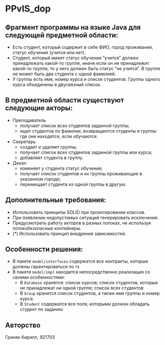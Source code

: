 # PPvIS_dop

## Фрагмент программы на языке Java для следующей предметной области:
- Есть студент, который содержит в себе ФИО, город проживания, статус обучения (учится или нет).
- Студент, который имеет статус обучения “учится” должен принадлежать какой-то группе, иначе если он не принадлежит какой-то группе, то у него должен быть статус “не учится”. В группе не может быть два студента с одной фамилией.
- У группы есть имя, номер курса и список студентов. Группы одного курса объединены в двусвязный список.

## В предметной области существуют следующие акторы:
- Преподаватель 
    - получает список всех студентов заданной группы;
    - ищет студентов по фамилии, возвращаются студенты и группы где они находятся, если обучаются.
- Секретарь 
    - создает и удаляет группы; 
    - получает список всех студентов заданной группы или курса; 
    - добавляет студента в группу.
- Декан 
    - изменяет у студента статус обучения;
    - получает список студентов и их группы проживающие в указанном городе;
    - перемещает студента из одной группы в другую.

## Дополнительные требования:
- Использовать принципы SOLID при проектировании классов.
- При появлении недопустимых ситуаций генерировать исключения.
- Предусмотреть работу акторов в разных потоках, не используя потокобезопасные контейнеры.
- (*) Использовать принцип внедрения зависимостей.

## Особенности решения:
- В пакете `model/interfaces` содержатся все контракты, которые должны гарантироваться по тз
- В пакете `model/impl` находится непосредственно реализация со своими особенностями:  
  - В `Database` хранятся: список курсов; список студентов, которые не принадлежат ни одной группе; список всех студентов
  - В `Group` хранится список студентов, а также имя группы и номер курса.
  - В `Student` содержатся все поля, которыми должен обладать студент по заданию

## Авторство
Гриняк Кирилл, 921703
